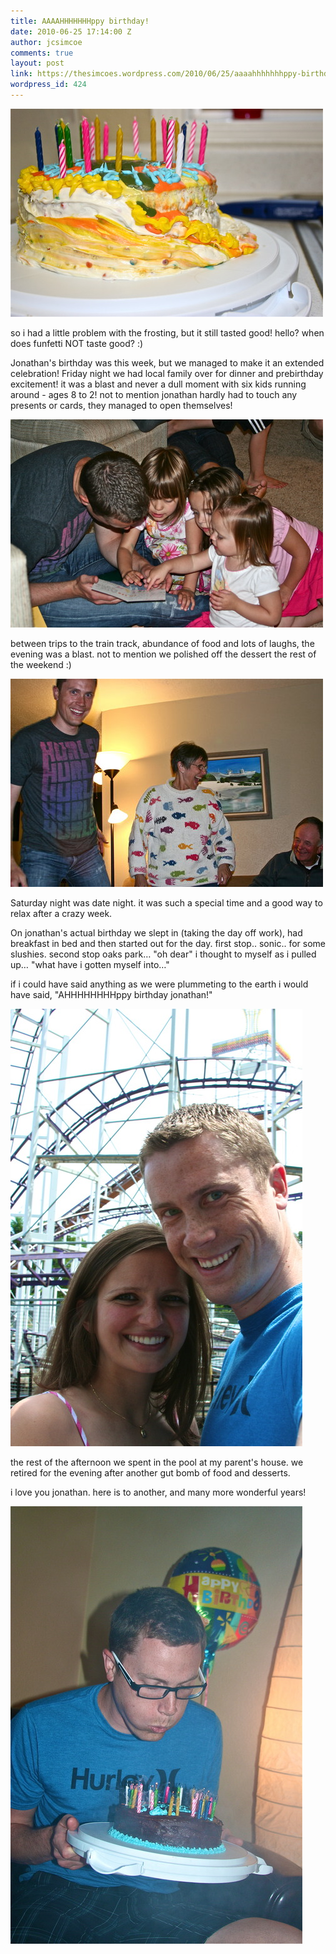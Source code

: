 ```yaml
---
title: AAAAHHHHHHHppy birthday!
date: 2010-06-25 17:14:00 Z
author: jcsimcoe
comments: true
layout: post
link: https://thesimcoes.wordpress.com/2010/06/25/aaaahhhhhhhppy-birthday/
wordpress_id: 424
---
```


![](/public/assets/tumblr_l4kxqvBUD31qb8l8q.jpg)




so i had a little problem with the frosting, but it still tasted good! hello? when does funfetti NOT taste good? :)




Jonathan's birthday was this week, but we managed to make it an extended celebration! Friday night we had local family over for dinner and prebirthday excitement! it was a blast and never a dull moment with six kids running around - ages 8 to 2! not to mention jonathan hardly had to touch any presents or cards, they managed to open themselves!




![](/public/assets/tumblr_l4kxy91oR81qb8l8q.jpg)




between trips to the train track, abundance of food and lots of laughs, the evening was a blast. not to mention we polished off the dessert the rest of the weekend :)




![](/public/assets/tumblr_l4ky3wVGXT1qb8l8q.jpg)




Saturday night was date night. it was such a special time and a good way to relax after a crazy week.




On jonathan's actual birthday we slept in (taking the day off work), had breakfast in bed and then started out for the day. first stop.. sonic.. for some slushies. second stop oaks park… "oh dear" i thought to myself as i pulled up… "what have i gotten myself into…"




if i could have said anything as we were plummeting to the earth i would have said, "AHHHHHHHHppy birthday jonathan!"




![](/public/assets/tumblr_l4kycr8D9F1qb8l8q.jpg)




the rest of the afternoon we spent in the pool at my parent's house. we retired for the evening after another gut bomb of food and desserts.




i love you jonathan. here is to another, and many more wonderful years!




![](/public/assets/tumblr_l4kyjoxZTU1qb8l8q.jpg)
